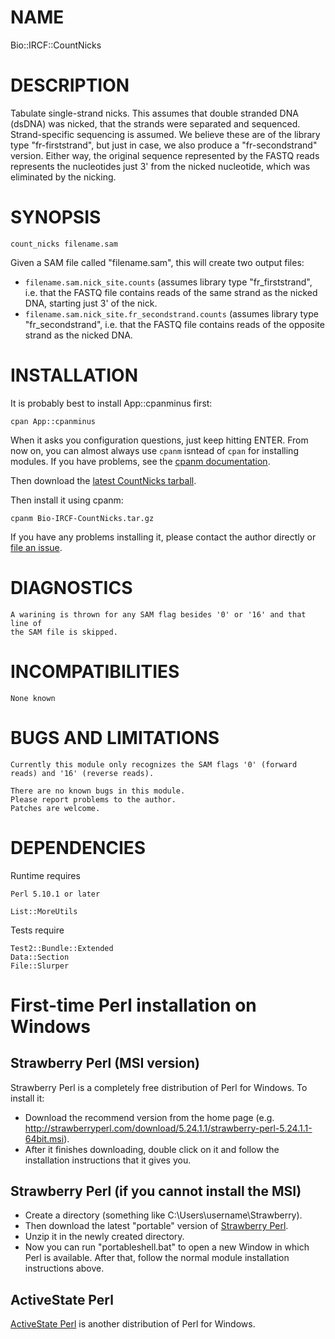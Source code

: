 # NAME

Bio::IRCF::CountNicks

# DESCRIPTION

Tabulate single-strand nicks. This assumes that double stranded DNA (dsDNA) was nicked, that the strands were separated and sequenced. Strand-specific sequencing is assumed. We believe these are of the library type "fr-firststrand", but just in case, we also produce a "fr-secondstrand" version. Either way, the original sequence represented by the FASTQ reads represents the nucleotides just 3' from the nicked nucleotide, which was eliminated by the nicking.

# SYNOPSIS

    count_nicks filename.sam

Given a SAM file called "filename.sam", this will create two output files:

- `filename.sam.nick_site.counts` (assumes library type "fr\_firststrand", i.e. that the FASTQ file contains reads of the same strand as the nicked DNA, starting just 3' of the nick.
- `filename.sam.nick_site.fr_secondstrand.counts` (assumes library type "fr\_secondstrand", i.e. that the FASTQ file contains reads of the opposite strand as the nicked DNA.

# INSTALLATION

It is probably best to install App::cpanminus first:

    cpan App::cpanminus

When it asks you configuration questions, just keep hitting ENTER. From now on, you can almost always use `cpanm` isntead of `cpan` for installing modules. If you have problems, see the [cpanm documentation](https://metacpan.org/pod/App::cpanminus).

Then download the [latest CountNicks tarball](https://github.com/MU-IRCF/Bio-IRCF-CountNicks/raw/master/current_distribution/Bio-IRCF-CountNicks.tar.gz).

Then install it using cpanm:

    cpanm Bio-IRCF-CountNicks.tar.gz

If you have any problems installing it, please contact the author directly or [file an issue](https://github.com/MU-IRCF/Bio-IRCF-CountNicks/issues/new).

# DIAGNOSTICS

    A warining is thrown for any SAM flag besides '0' or '16' and that line of
    the SAM file is skipped.

# INCOMPATIBILITIES

    None known

# BUGS AND LIMITATIONS

    Currently this module only recognizes the SAM flags '0' (forward reads) and '16' (reverse reads).

    There are no known bugs in this module.
    Please report problems to the author.
    Patches are welcome.

# DEPENDENCIES

Runtime requires

    Perl 5.10.1 or later

    List::MoreUtils

Tests require

    Test2::Bundle::Extended
    Data::Section
    File::Slurper

# First-time Perl installation on Windows

## Strawberry Perl (MSI version)

Strawberry Perl is a completely free distribution of Perl for Windows. To install it:

- Download the recommend version from the home page (e.g. http://strawberryperl.com/download/5.24.1.1/strawberry-perl-5.24.1.1-64bit.msi).
- After it finishes downloading, double click on it and follow the installation instructions that it gives you.

## Strawberry Perl (if you cannot install the MSI)

- Create a directory (something like C:\\Users\\username\\Strawberry).
- Then download the latest "portable" version of [Strawberry Perl](http://strawberyperl.com).
- Unzip it in the newly created directory.
- Now you can run "portableshell.bat" to open a new Window in which Perl is available. After that, follow the normal module installation instructions above.

## ActiveState Perl

[ActiveState Perl](http://www.activestate.com/activeperl/downloads) is another distribution of Perl for Windows.
